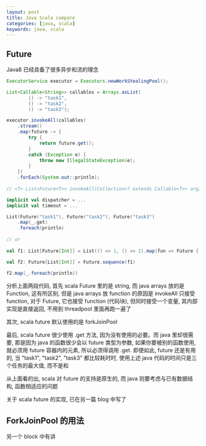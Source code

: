 ```yaml
---
layout: post
title: Java Scala compare
categories: [java, scala]
keywords: java, scala
---
```


## Future

Java8 已经具备了很多异步和流的理念

```java
ExecutorService executor = Executors.newWorkStealingPool();

List<Callable<String>> callables = Arrays.asList(
        () -> "task1",
        () -> "task2",
        () -> "task3");

executor.invokeAll(callables)
    .stream()
    .map(future -> {
        try {
            return future.get();
        }
        catch (Exception e) {
            throw new IllegalStateException(e);
        }
    })
    .forEach(System.out::println);
    
// <T> List<Future<T>> invokeAll(Collection<? extends Callable<T>> arg)   
```

```scala
implicit val dispatcher = ...
implicit val timeout = ...

List(Future("task1"), Future("task2"), Future("task3")
    .map(_.get)
    .foreach(println)
    
// or
    
val f1: List[Future[Int]] = List(() => 1, () => 2).map(fun => Future { fun() })

val f2: Future[List[Int]] = Future.sequence(f1)
  
f2.map(_.foreach(println))
```

分析上面两段代码, 首先 scala Future 里的是 string, 而 java arrays 放的是 Function, 这有所区别,
但是 java arrays 放 function 的原因是 invokeAll 只接受 function, 对于 Future, 它也接受 function (代码块),
但同时接受一个变量, 其内部实现是直接返回, 不用到 threadpool 里面再跑一遍了

其次, scala future 默认使用的是 forkJoinPool

最后, scala future 很少使用 .get 方法, 因为没有使用的必要。而 java 里却很需要, 那是因为 java 的函数很少会以
future 类型为参数, 如果你要被别的函数使用, 就必须用 future 容器内的元素, 所以必须得调用 .get. 即便如此, future
还是有用的, 当 "task1", "task2", "task3" 都比较耗时时, 使用上述 java 代码的时间只是三个任务的最大值, 而不是和

从上面看的出, scala 对 future 的支持是原生的, 而 java 则要考虑与已有数据结构, 函数相适应的问题

关于 scala future 的实现, 已在另一篇 blog 中写了


## ForkJoinPool 的用法
另一个 block 中有讲